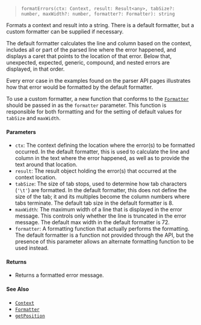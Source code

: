 <!--
 Copyright (c) 2020 Thomas J. Otterson
 
 This software is released under the MIT License.
 https://opensource.org/licenses/MIT
-->

> `formatErrors(ctx: Context, result: Result<any>, tabSize?: number, maxWidth?: number, formatter?: Formatter): string`

Formats a context and result into a string. There is a default formatter, but a custom formatter can be supplied if necessary.

The default formatter calculates the line and column based on the context, includes all or part of the parsed line where the error happened, and displays a caret that points to the location of that error. Below that, unexpected, expected, generic, compound, and nested errors are displayed, in that order.

Every error case in the examples found on the parser API pages illustrates how that error would be formatted by the default formatter.

To use a custom formatter, a new function that conforms to the [`Formatter`](../types/formatter.md) should be passed in as the `formatter` parameter. This function is responsible for both formatting and for the setting of default values for `tabSize` and `maxWidth`.

#### Parameters

* `ctx`: The context defining the location where the error(s) to be formatted occurred. In the default formatter, this is used to calculate the line and column in the text where the error happened, as well as to provide the text around that location.
* `result`: The result object holding the error(s) that occurred at the context location.
* `tabSize`: The size of tab stops, used to determine how tab characters (`'\t'`) are formatted. In the default formatter, this does not define the size of the tab; it and its multiples become the column numbers where tabs terminate. The default tab size in the default formatter is 8.
* `maxWidth`: The maximum width of a line that is displayed in the error message. This controls only whether the line is truncated in the error message. The default max width in the default formatter is 72.
* `formatter`: A formatting function that actually performs the formatting. The default formatter is a function not provided through the API, but the presence of this parameter allows an alternate formatting function to be used instead.

#### Returns

* Returns a formatted error message.

#### See Also

* [`Context`](../types/context.md)
* [`Formatter`](../types/formatter.md)
* [`getPosition`](getposition.md)